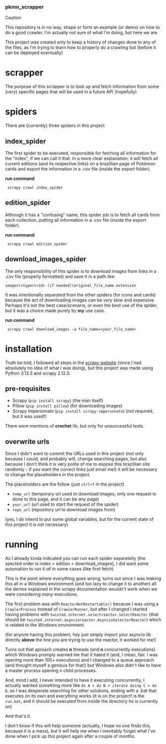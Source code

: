 ### pkmn_scrapper

> [!CAUTION]
> This repository is in no way, shape or form an example (or demo) on how to do a good crawler. I'm actually not sure of what I'm doing, but here we are

This project was created only to keep a history of changes done to any of the files, as I'm trying to learn how to properly do a crawling bot (before it can be deployed eventually)


# scrapper

The purpose of this scrapper is to look up and fetch information from some (very) specific pages that will be used in a future API (hopefully)

# spiders
There are (currently) three spiders in this project

## index_spider
The first spider to be executed, responsible for fetching all information for the "index", if we can call it that. In a more clear explanation; it will fetch all current editions (and its respective links) on a brazillian page of Pokémon cards and export the information in a .csv file (inside the export folder).

**run command**

` scrapy crawl index_spider`

## edition_spider
Although it has a "confusing" name, this spider job is to fetch all cards from each collection, putting all information in a .csv file (inside the export folder).

**run command**

` scrapy crawl edition_spider`

## download_images_spider
The only responsibility of this spider is to download images from links in a .csv file (properly formatted) and save it in a path like:

`images\<type>\<id> (if needed)\original_file_name.extension`

It was intentionally separated from the other spiders (for icons and cards) because the act of downloading images can be *very* slow and expensive. Perhaps it's not the best case/scenario, or even the best use of the spider, but it was a choice made purely by **my** use case.

**run command**

` scrapy crawl download_images -a file_name=<your_file_name>`

# installation
Truth be told, I followed all steps in the [scrapy website](https://scrapy.org/ "scrapy website") (since I had absolutely no idea of what I was doing), but this project was made using Python 3.13.3 and scrapy 2.12.0.
## pre-requisites
- Scrapy (`pip install scrapy`) (the man itself)
- Pillow (`pip install pillow`) (for downloading images)
- Scrapy Impersonate (`pip install scrapy-impersonate`) (not required, but it was used!)

There were mentions of **crochet** lib, but only for unsuccessful tests.

## overwrite urls
Since I didn't want to commit the URLs used in this project (not only because I could, and probably will, change searching pages, but also because I don't think it is very polite of me to expose this brazillian site randomly - if you want the correct links just email me!) it will be necessary to change the placeholders in the project.

The placeholders are the follow (just `ctrl+f` in the project)
- `temp_url` (temporary url used to download images, only one request is done to this page, and it can be *any* page)
- `your_url` (url used to start the request of the spider)
- `repo_url` (repository url to download images from)

(yes, I do intend to put some global variables, but for the current state of this project it is not necessary)

# running
As I already kinda indicated you can run each spider separetelly (the spected order is index > edition > download_images), I did want some automation to run it *all* in some cases (like first fetch)

This is the point where everything goes wrong; turns out since I was making this all in a Windows environment (and too lazy to change it to another) all the demos explained in the scrapy documentation wouldn't work when we were considering *many* executions.

The first problem was with `ReactorNotRestartable()` because I was using a `CrawlerProcess` instead of `CrawlerRunner`, but after I changed I started having problems with `twisted.internet.selectreactor.SelectReactor` (that should be `twisted.internet.asyncioreactor.AsyncioSelectorReactor`) which is related to the Windows environment.

(for anyone having this problem, hey just simply import your asyncio lib directly **above** the line you are trying to use the reactor, it worked for me!)

Turns out that aproach creates **n** threads (and **n** concurrently executions) which Windows promply warned me that it hated it (and, I mean, fair. I was opening more than 100+ executions) and I changed to a queue approach (and thought myself a genious for that!) but Windows also didn't like to have a master process opening n child processes.

And, mind I add, I never intended to have it executing concurrently, I actually wanted something more like `do A > do B > iterate doing C > do D`, so I was desperate searching for *other* solutions, ending with a .bat that executes on its own and everything works (it is on the project! is the `run.bat`, and it should be executed from inside the directory he is currently on)

And that's it.

I don't know if this will help someone (actually, I hope no one finds this, because it is a mess), but it will help me when I inevitably forget what I've done when I pick up this project again after a couple of months.
